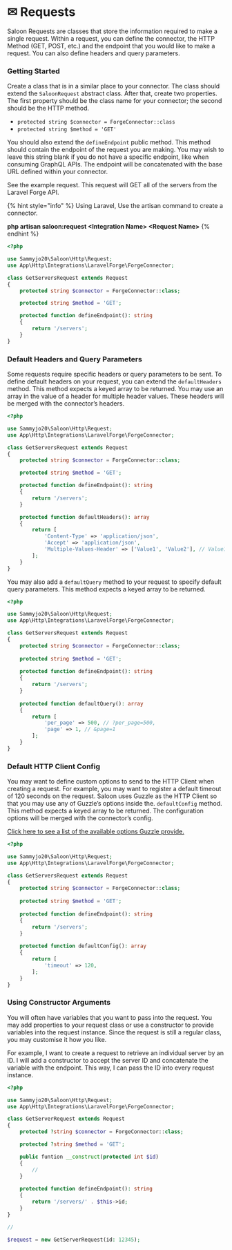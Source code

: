 # ✉ Requests

Saloon Requests are classes that store the information required to make a single request. Within a request, you can define the connector, the HTTP Method (GET, POST, etc.) and the endpoint that you would like to make a request. You can also define headers and query parameters.

### Getting Started

Create a class that is in a similar place to your connector. The class should extend the `SaloonRequest` abstract class. After that, create two properties. The first property should be the class name for your connector; the second should be the HTTP method.

* `protected string $connector = ForgeConnector::class`
* `protected string $method = 'GET'`

You should also extend the `defineEndpoint` public method. This method should contain the endpoint of the request you are making. You may wish to leave this string blank if you do not have a specific endpoint, like when consuming GraphQL APIs. The endpoint will be concatenated with the base URL defined within your connector.

See the example request. This request will GET all of the servers from the Laravel Forge API.

{% hint style="info" %}
Using Laravel, Use the artisan command to create a connector.

**php artisan saloon:request \<Integration Name> \<Request Name>**
{% endhint %}

```php
<?php

use Sammyjo20\Saloon\Http\Request;
use App\Http\Integrations\LaravelForge\ForgeConnector;

class GetServersRequest extends Request
{
    protected string $connector = ForgeConnector::class;

    protected string $method = 'GET';

    protected function defineEndpoint(): string
    {
        return '/servers';
    }
}
```

### Default Headers and Query Parameters

Some requests require specific headers or query parameters to be sent. To define default headers on your request, you can extend the `defaultHeaders` method. This method expects a keyed array to be returned. You may use an array in the value of a header for multiple header values. These headers will be merged with the connector’s headers.

```php
<?php

use Sammyjo20\Saloon\Http\Request;
use App\Http\Integrations\LaravelForge\ForgeConnector;

class GetServersRequest extends Request
{
    protected string $connector = ForgeConnector::class;

    protected string $method = 'GET';

    protected function defineEndpoint(): string
    {
        return '/servers';
    }

    protected function defaultHeaders(): array
    {
        return [
            'Content-Type' => 'application/json',
            'Accept' => 'application/json',
            'Multiple-Values-Header' => ['Value1', 'Value2'], // Value1;Value2
        ];
    }
}
```

You may also add a `defaultQuery` method to your request to specify default query parameters. This method expects a keyed array to be returned.

```php
<?php

use Sammyjo20\Saloon\Http\Request;
use App\Http\Integrations\LaravelForge\ForgeConnector;

class GetServersRequest extends Request
{
    protected string $connector = ForgeConnector::class;
    
    protected string $method = 'GET';
    
    protected function defineEndpoint(): string
    {
        return '/servers';
    }
    
    protected function defaultQuery(): array
    {
        return [
            'per_page' => 500, // ?per_page=500,
            'page' => 1, // &page=1
        ];
    }
}
```

### Default HTTP Client Config

You may want to define custom options to send to the HTTP Client when creating a request. For example, you may want to register a default timeout of 120 seconds on the request. Saloon uses Guzzle as the HTTP Client so that you may use any of Guzzle’s options inside the. `defaultConfig` method. This method expects a keyed array to be returned. The configuration options will be merged with the connector’s config.

[Click here to see a list of the available options Guzzle provide.](https://docs.guzzlephp.org/en/stable/request-options.html)

```php
<?php

use Sammyjo20\Saloon\Http\Request;
use App\Http\Integrations\LaravelForge\ForgeConnector;

class GetServersRequest extends Request
{
    protected string $connector = ForgeConnector::class;
    
    protected string $method = 'GET';
    
    protected function defineEndpoint(): string
    {
        return '/servers';
    }
    
    protected function defaultConfig(): array
    {
        return [
            'timeout' => 120,
        ];
    }
}
```

### Using Constructor Arguments

You will often have variables that you want to pass into the request. You may add properties to your request class or use a constructor to provide variables into the request instance. Since the request is still a regular class, you may customise it how you like.

For example, I want to create a request to retrieve an individual server by an ID. I will add a constructor to accept the server ID and concatenate the variable with the endpoint. This way, I can pass the ID into every request instance.

```php
<?php

use Sammyjo20\Saloon\Http\Request;
use App\Http\Integrations\LaravelForge\ForgeConnector;

class GetServerRequest extends Request
{
    protected ?string $connector = ForgeConnector::class;

    protected ?string $method = 'GET';

    public funtion __construct(protected int $id)
    {
        //
    }
    
    protected function defineEndpoint(): string
    {
        return '/servers/' . $this->id;
    }
} 

// 

$request = new GetServerRequest(id: 12345);
```
